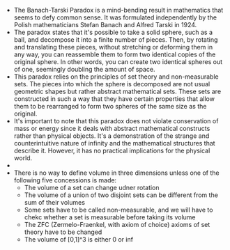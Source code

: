 - The Banach-Tarski Paradox is a mind-bending result in mathematics that seems to defy common sense. It was formulated independently by the Polish mathematicians Stefan Banach and Alfred Tarski in 1924.
- The paradox states that it's possible to take a solid sphere, such as a ball, and decompose it into a finite number of pieces. Then, by rotating and translating these pieces, without stretching or deforming them in any way, you can reassemble them to form two identical copies of the original sphere. In other words, you can create two identical spheres out of one, seemingly doubling the amount of space.
- This paradox relies on the principles of set theory and non-measurable sets. The pieces into which the sphere is decomposed are not usual geometric shapes but rather abstract mathematical sets. These sets are constructed in such a way that they have certain properties that allow them to be rearranged to form two spheres of the same size as the original.
- It's important to note that this paradox does not violate conservation of mass or energy since it deals with abstract mathematical constructs rather than physical objects. It's a demonstration of the strange and counterintuitive nature of infinity and the mathematical structures that describe it. However, it has no practical implications for the physical world.
-
- There is no way to define volume in three dimensions unless one of the following five concessions is made:
	- The volume of a set can change udner rotation
	- The volume of a union of two disjoint sets can be different from the sum of their volumes
	- Some sets have to be called non-measurable, and we will have to chekc whether a set is measurable before taking its volume
	- The ZFC (Zermelo-Fraenkel, with axiom of choice) axioms of set theory have to be changed
	- The volume of [0,1]^3 is either 0 or $\inf$